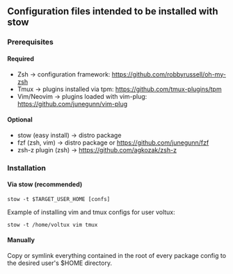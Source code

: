 ## Configuration files intended to be installed with stow

### Prerequisites

#### Required
* Zsh        -> configuration framework: https://github.com/robbyrussell/oh-my-zsh
* Tmux       -> plugins installed via tpm: https://github.com/tmux-plugins/tpm
* Vim/Neovim -> plugins loaded with vim-plug: https://github.com/junegunn/vim-plug

#### Optional
* stow (easy install) -> distro package
* fzf (zsh, vim)      -> distro package or https://github.com/junegunn/fzf
* zsh-z plugin (zsh)  -> https://github.com/agkozak/zsh-z

### Installation

#### Via stow (recommended)

`stow -t $TARGET_USER_HOME [confs]`

Example of installing vim and tmux configs for user voltux:

`stow -t /home/voltux vim tmux`

#### Manually

Copy or symlink everything contained in the root of every package config to the desired user's $HOME directory.
